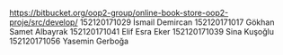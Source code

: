https://bitbucket.org/oop2-group/online-book-store-oop2-proje/src/develop/
152120171029 İsmail Demircan
152120171017 Gökhan Samet Albayrak
152120171041 Elif Esra Eker
152120171039 Sina Kuşoğlu
152120171056 Yasemin Gerboğa
